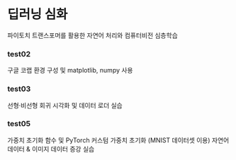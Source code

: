 # 딥러닝 심화
파이토치 트랜스포머를 활용한 자연어 처리와 컴퓨터비전 심층학습

### test02
구글 코랩 환경 구성 및 matplotlib, numpy 사용

### test03
선형·비선형 회귀 시각화 및 데이터 로더 실습

### test05
가중치 초기화 함수 및 PyTorch 커스텀 가중치 초기화 (MNIST 데이터셋 이용)
자연어 데이터 & 이미지 데이터 증강 실습
